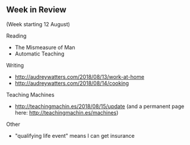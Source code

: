 ## Week in Review

(Week starting 12 August)

Reading
* The Mismeasure of Man
* Automatic Teaching

Writing
* http://audreywatters.com/2018/08/13/work-at-home
* http://audreywatters.com/2018/08/14/cooking

Teaching Machines
* http://teachingmachin.es/2018/08/15/update (and a permanent page here: http://teachingmachin.es/machines)

Other
* "qualifying life event" means I can get insurance
